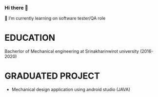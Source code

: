 ### Hi there 👋

🌱 I’m currently learning on software tester/QA role

# EDUCATION
Bacherlor of Mechanical engineering at Srinakharinwirot university (2016-2020)

# GRADUATED PROJECT
- Mechanical design application using android studio (JAVA)


<!--
**Newphg/Newphg** is a ✨ _special_ ✨ repository because its `README.md` (this file) appears on your GitHub profile.

Here are some ideas to get you started:

- 🔭 I’m currently working on ...
- 🌱 I’m currently learning ...
- 👯 I’m looking to collaborate on ...
- 🤔 I’m looking for help with ...
- 💬 Ask me about ...
- 📫 How to reach me: ...
- 😄 Pronouns: ...
- ⚡ Fun fact: ...
-->
